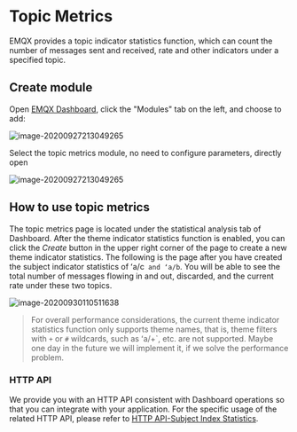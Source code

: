 # Topic Metrics

EMQX provides a topic indicator statistics function, which can count the number of messages sent and received, rate and other indicators under a specified topic.

## Create module

Open [EMQX Dashboard](http://127.0.0.1:18083/#/modules), click the "Modules" tab on the left, and choose to add:

![image-20200927213049265](./assets/modules.png)

Select the topic metrics module, no need to configure parameters, directly open

![image-20200927213049265](./assets/topic_metrics_1.png)

## How to use topic metrics

The topic metrics page is located under the statistical analysis tab of Dashboard. After the theme indicator statistics function is enabled, you can click the *Create* button in the upper right corner of the page to create a new theme indicator statistics. The following is the page after you have created the subject indicator statistics of ʻa/c` and ʻa/b`. You will be able to see the total number of messages flowing in and out, discarded, and the current rate under these two topics.

![image-20200930110511638](./assets/topic_metrics_2.png)

> For overall performance considerations, the current theme indicator statistics function only supports theme names, that is, theme filters with `+` or `#` wildcards, such as ʻa/+`, etc. are not supported. Maybe one day in the future we will implement it, if we solve the performance problem.

### HTTP API

<!-- Update links to include a link to {{ your-emqx-dashboard-endpoint }}  -->
We provide you with an HTTP API consistent with Dashboard operations so that you can integrate with your application. For the specific usage of the related HTTP API, please refer to [HTTP API-Subject Index Statistics]().